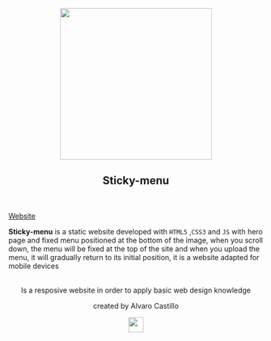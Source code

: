 <p align="center">
<a href="https://github.com/Mrbanano"><img src="https://i.postimg.cc/sX4MShYS/undraw-online-page-cq94.png" height="300"></a>
</p>
</p>
<p align="center">
<h2 align="center">Sticky-menu</h3>
<br>
</p>

[Website](https://mrbanano.github.io/Sticky-menu/)

 **Sticky-menu** is a static website developed with `HTML5` ,`CSS3` and `JS` with hero page and fixed menu positioned at the bottom of the image, when you scroll down, the menu will be fixed at the top of the site and when you upload the menu, it will gradually return to its initial position, it is a website adapted for mobile devices
<p align="center">
<br>
 Is a resposive website in order to apply basic web design knowledge
 <br>
 <p align="center">created by Alvaro Castillo</p>
 </p>



<p align="center">
  <a href="https://github.com/Mrbanano"><img src="https://i.postimg.cc/fT7JqqM3/blanco2.png" height="30"></a>
</p>
